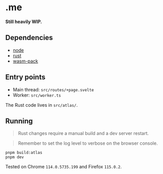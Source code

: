 # .me

**Still heavily WIP.**

## Dependencies

- [node](https://nodejs.org/en)
- [rust](https://www.rust-lang.org/tools/install)
- [wasm-pack](https://rustwasm.github.io/wasm-pack/installer/)

## Entry points

- Main thread: `src/routes/+page.svelte`
- Worker: `src/worker.ts`

The Rust code lives in `src/atlas/`.

## Running

> Rust changes require a manual build and a dev server restart.

> Remember to set the log level to verbose on the browser console.

```
pnpm build:atlas
pnpm dev
```

Tested on Chrome `114.0.5735.199` and Firefox `115.0.2`.
